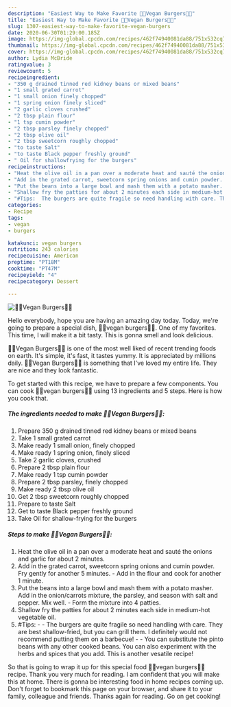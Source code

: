 ```yaml
---
description: "Easiest Way to Make Favorite 🍔🍟Vegan Burgers🍟🍔"
title: "Easiest Way to Make Favorite 🍔🍟Vegan Burgers🍟🍔"
slug: 1307-easiest-way-to-make-favorite-vegan-burgers
date: 2020-06-30T01:29:00.185Z
image: https://img-global.cpcdn.com/recipes/462f74940081da88/751x532cq70/🍔🍟vegan-burgers🍟🍔-recipe-main-photo.jpg
thumbnail: https://img-global.cpcdn.com/recipes/462f74940081da88/751x532cq70/🍔🍟vegan-burgers🍟🍔-recipe-main-photo.jpg
cover: https://img-global.cpcdn.com/recipes/462f74940081da88/751x532cq70/🍔🍟vegan-burgers🍟🍔-recipe-main-photo.jpg
author: Lydia McBride
ratingvalue: 3
reviewcount: 5
recipeingredient:
- "350 g drained tinned red kidney beans or mixed beans"
- "1 small grated carrot"
- "1 small onion finely chopped"
- "1 spring onion finely sliced"
- "2 garlic cloves crushed"
- "2 tbsp plain flour"
- "1 tsp cumin powder"
- "2 tbsp parsley finely chopped"
- "2 tbsp olive oil"
- "2 tbsp sweetcorn roughly chopped"
- "to taste Salt"
- "to taste Black pepper freshly ground"
- " Oil for shallowfrying for the burgers"
recipeinstructions:
- "Heat the olive oil in a pan over a moderate heat and sauté the onions and garlic for about 2 minutes."
- "Add in the grated carrot, sweetcorn spring onions and cumin powder. Fry gently for another 5 minutes. Add in the flour and cook for another 1 minute."
- "Put the beans into a large bowl and mash them with a potato masher. Add in the onion/carrots mixture, the parsley, and season with salt and pepper. Mix well. Form the mixture into 4 patties."
- "Shallow fry the patties for about 2 minutes each side in medium-hot vegetable oil."
- "#Tips:  The burgers are quite fragile so need handling with care. They are best shallow-fried, but you can grill them. I definitely would not recommend putting them on a barbecue!  You can substitute the pinto beans with any other cooked beans. You can also experiment with the herbs and spices that you add. This is another vesatile recipe!"
categories:
- Recipe
tags:
- vegan
- burgers

katakunci: vegan burgers 
nutrition: 243 calories
recipecuisine: American
preptime: "PT18M"
cooktime: "PT47M"
recipeyield: "4"
recipecategory: Dessert

---
```



![🍔🍟Vegan Burgers🍟🍔](https://img-global.cpcdn.com/recipes/462f74940081da88/751x532cq70/🍔🍟vegan-burgers🍟🍔-recipe-main-photo.jpg)

Hello everybody, hope you are having an amazing day today. Today, we're going to prepare a special dish, 🍔🍟vegan burgers🍟🍔. One of my favorites. This time, I will make it a bit tasty. This is gonna smell and look delicious.

🍔🍟Vegan Burgers🍟🍔 is one of the most well liked of recent trending foods on earth. It's simple, it's fast, it tastes yummy. It is appreciated by millions daily. 🍔🍟Vegan Burgers🍟🍔 is something that I've loved my entire life. They are nice and they look fantastic.




To get started with this recipe, we have to prepare a few components. You can cook 🍔🍟vegan burgers🍟🍔 using 13 ingredients and 5 steps. Here is how you cook that.

<!--inarticleads1-->

##### The ingredients needed to make 🍔🍟Vegan Burgers🍟🍔:

1. Prepare 350 g drained tinned red kidney beans or mixed beans
1. Take 1 small grated carrot
1. Make ready 1 small onion, finely chopped
1. Make ready 1 spring onion, finely sliced
1. Take 2 garlic cloves, crushed
1. Prepare 2 tbsp plain flour
1. Make ready 1 tsp cumin powder
1. Prepare 2 tbsp parsley, finely chopped
1. Make ready 2 tbsp olive oil
1. Get 2 tbsp sweetcorn roughly chopped
1. Prepare to taste Salt
1. Get to taste Black pepper freshly ground
1. Take  Oil for shallow-frying for the burgers




<!--inarticleads2-->

##### Steps to make 🍔🍟Vegan Burgers🍟🍔:

1. Heat the olive oil in a pan over a moderate heat and sauté the onions and garlic for about 2 minutes.
1. Add in the grated carrot, sweetcorn spring onions and cumin powder. Fry gently for another 5 minutes. - Add in the flour and cook for another 1 minute.
1. Put the beans into a large bowl and mash them with a potato masher. Add in the onion/carrots mixture, the parsley, and season with salt and pepper. Mix well. - Form the mixture into 4 patties.
1. Shallow fry the patties for about 2 minutes each side in medium-hot vegetable oil.
1. #Tips: -  - The burgers are quite fragile so need handling with care. They are best shallow-fried, but you can grill them. I definitely would not recommend putting them on a barbecue! -  - You can substitute the pinto beans with any other cooked beans. You can also experiment with the herbs and spices that you add. This is another vesatile recipe!




So that is going to wrap it up for this special food 🍔🍟vegan burgers🍟🍔 recipe. Thank you very much for reading. I am confident that you will make this at home. There is gonna be interesting food in home recipes coming up. Don't forget to bookmark this page on your browser, and share it to your family, colleague and friends. Thanks again for reading. Go on get cooking!
